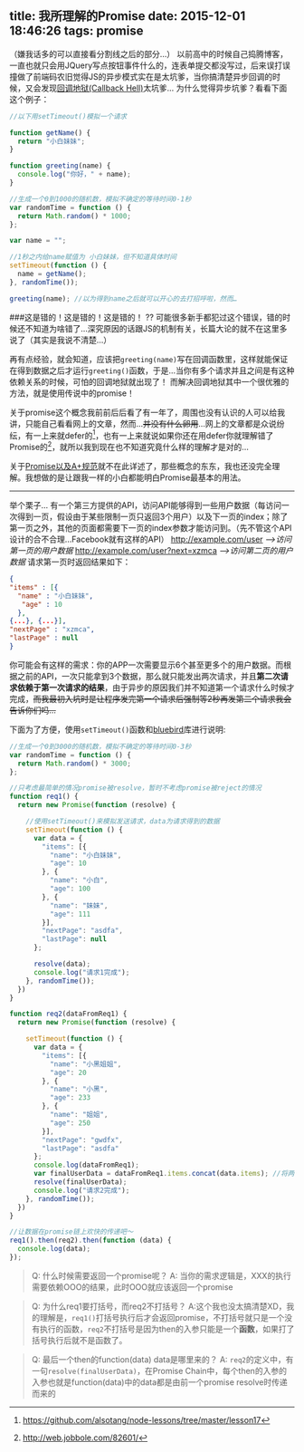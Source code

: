 title: 我所理解的Promise
date: 2015-12-01 18:46:26
tags: promise
---
（嫌我话多的可以直接看分割线之后的部分…）
以前高中的时候自己捣腾博客，一直也就只会用JQuery写点按钮事件什么的，连表单提交都没写过，后来误打误撞做了前端码农旧觉得JS的异步模式实在是太坑爹，当你搞清楚异步回调的时候，又会发现[回调地狱(Callback Hell)](http://callbackhell.com/)太坑爹…
为什么觉得异步坑爹？看看下面这个例子：

```javascript
//以下用setTimeout()模拟一个请求

function getName() {
  return "小白妹妹";
}

function greeting(name) {
  console.log("你好，" + name);
}

//生成一个0到1000的随机数，模拟不确定的等待时间0-1秒
var randomTime = function () {
  return Math.random() * 1000;
};

var name = "";

//1秒之内给name赋值为 小白妹妹，但不知道具体时间
setTimeout(function () {
  name = getName();
}, randomTime());

greeting(name); //以为得到name之后就可以开心的去打招呼啦，然而…
```

###这是错的！这是错的！这是错的！
??
可能很多新手都犯过这个错误，错的时候还不知道为啥错了…深究原因的话跟JS的机制有关，长篇大论的就不在这里多说了（其实是我说不清楚…）

再有点经验，就会知道，应该把```greeting(name)```写在回调函数里，这样就能保证在得到数据之后才运行```greeting()```函数，于是…当你有多个请求并且之间是有这种依赖关系的时候，可怕的回调地狱就出现了！
而解决回调地狱其中一个很优雅的方法，就是使用传说中的promise！

关于promise这个概念我前前后后看了有一年了，周围也没有认识的人可以给我讲，只能自己看看网上的文章，然而…~~并没有什么卵用~~…网上的文章都是众说纷纭，有一上来就defer的[^1]，也有一上来就说如果你还在用defer你就理解错了Promise的[^2]，就所以我到现在也不知道究竟什么样的理解才是对的…

关于[Promise以及A+规范](http://segmentfault.com/a/1190000002452115)就不在此详述了，那些概念的东东，我也还没完全理解。我想做的是让跟我一样的小白都能明白Promise最基本的用法。

---
举个栗子…
有一个第三方提供的API，访问API能够得到一些用户数据（每访问一次得到一页，假设由于某些限制一页只返回3个用户）以及下一页的index；除了第一页之外，其他的页面都需要下一页的index参数才能访问到。（先不管这个API设计的合不合理…Facebook就有这样的API）
http://example.com/user  *-->访问第一页的用户数据*
http://example.com/user?next=xzmca  *-->访问第二页的用户数据*
请求第一页时返回结果如下：
```json
{
"items" : [{
  "name" : "小白妹妹",
   "age" : 10
  }, 
{...}, {...}],
"nextPage" : "xzmca",
"lastPage" : null
}
```
你可能会有这样的需求：你的APP一次需要显示6个甚至更多个的用户数据。而根据之前的API，一次只能拿到3个数据，那么就只能发出两次请求，并且**第二次请求依赖于第一次请求的结果**，由于异步的原因我们并不知道第一个请求什么时候才完成，~~而我最初入坑时是让程序发完第一个请求后强制等2秒再发第二个请求我会告诉你们吗…~~

下面为了方便，使用```setTimeout()```函数和[bluebird](http://bluebirdjs.com/)库进行说明:

```javascript
//生成一个0到3000的随机数，模拟不确定的等待时间0-3秒
var randomTime = function () {
  return Math.random() * 3000;
};

//只考虑最简单的情况promise被resolve，暂时不考虑promise被reject的情况
function req1() {
  return new Promise(function (resolve) {

    //使用setTimeout()来模拟发送请求，data为请求得到的数据
    setTimeout(function () {
      var data = {
        "items": [{
          "name": "小白妹妹",
          "age": 10
        }, {
          "name": "小白",
          "age": 100
        }, {
          "name": "妹妹",
          "age": 111
        }],
        "nextPage": "asdfa",
        "lastPage": null
      };

      resolve(data);
      console.log("请求1完成");
    }, randomTime());
  })
}

function req2(dataFromReq1) {
  return new Promise(function (resolve) {

    setTimeout(function () {
      var data = {
        "items": [{
          "name": "小黑姐姐",
          "age": 20
        }, {
          "name": "小黑",
          "age": 233
        }, {
          "name": "姐姐",
          "age": 250
        }],
        "nextPage": "gwdfx",
        "lastPage": "asdfa"
      };
      console.log(dataFromReq1);
      var finalUserData = dataFromReq1.items.concat(data.items); //将两次得到的用户数据合并
      resolve(finalUserData);
      console.log("请求2完成");
    }, randomTime());
  })
}

//让数据在promise链上欢快的传递吧～
req1().then(req2).then(function (data) {
  console.log(data);
});
```

>Q: 什么时候需要返回一个promise呢？
A: 当你的需求逻辑是，XXX的执行需要依赖OOO的结果，此时OOO就应该返回一个promise

>Q: 为什么req1要打括号，而req2不打括号？
A:这个我也没太搞清楚XD，我的理解是，```req1()```打括号执行后才会返回promise，不打括号就只是一个没有执行的函数，```req2```不打括号是因为then的入参只能是一个**函数**，如果打了括号执行后就不是函数了。

>Q: 最后一个then的function(data) data是哪里来的？
A: ```req2```的定义中，有一句```resolve(finalUserData)```，在Promise Chain中，每个then的入参的入参也就是function(data)中的data都是由前一个promise resolve时传递而来的

[^1]: https://github.com/alsotang/node-lessons/tree/master/lesson17
[^2]: http://web.jobbole.com/82601/